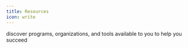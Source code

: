 ```yaml
---
title: Resources
icon: write
---
```

discover programs, organizations, and tools available to you to help you succeed
